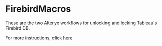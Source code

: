# FirebirdMacros
These are the two Alteryx workflows for unlocking and locking Tableau's Firebird DB. 

For more instructions, click [here](https://cmtoomey.github.io/mapping/2015/06/05/mapcounter.html)
